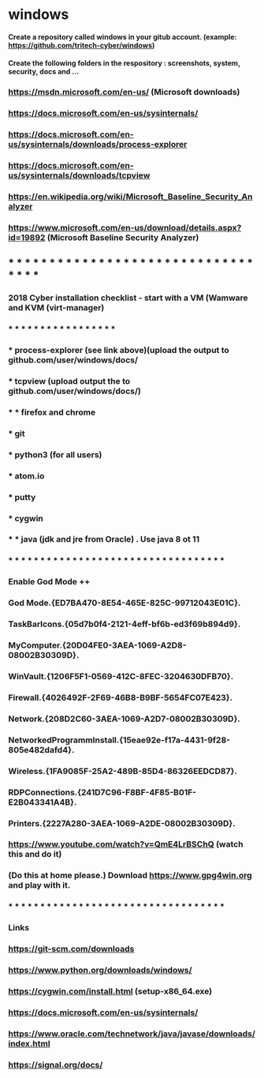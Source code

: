 
# windows
#### Create a repository called windows in your gitub account. (example: https://github.com/tritech-cyber/windows)
#### Create the following folders in the respository : screenshots, system, security, docs and ...
### https://msdn.microsoft.com/en-us/  (Microsoft downloads)
### https://docs.microsoft.com/en-us/sysinternals/
### https://docs.microsoft.com/en-us/sysinternals/downloads/process-explorer
### https://docs.microsoft.com/en-us/sysinternals/downloads/tcpview
### https://en.wikipedia.org/wiki/Microsoft_Baseline_Security_Analyzer
### https://www.microsoft.com/en-us/download/details.aspx?id=19892 (Microsoft Baseline Security Analyzer)
## * * * * * * * * * * * * * * * * * * * * * * * * * * * * * * * * * *
### 2018 Cyber installation checklist - start with a VM (Wamware and KVM (virt-manager)
### * * * * * * * * * * * * * * * * * 
### * process-explorer (see link above)(upload the output to github.com/user/windows/docs/
### * tcpview (upload output the to github.com/user/windows/docs/)
### * * firefox and chrome
### * git
### * python3 (for all users)
### * atom.io
### * putty
### * cygwin
### * * java (jdk and jre from Oracle) . Use java 8 ot 11
### * * * * * * * * * * * * * * * * * * * * * * * * * * * * * * * * * * 
### Enable God Mode ++
### God Mode.{ED7BA470-8E54-465E-825C-99712043E01C}.
### TaskBarIcons.{05d7b0f4-2121-4eff-bf6b-ed3f69b894d9}.
### MyComputer.{20D04FE0-3AEA-1069-A2D8-08002B30309D}.
### WinVault.{1206F5F1-0569-412C-8FEC-3204630DFB70}.
### Firewall.{4026492F-2F69-46B8-B9BF-5654FC07E423}.
### Network.{208D2C60-3AEA-1069-A2D7-08002B30309D}.
### NetworkedProgrammInstall.{15eae92e-f17a-4431-9f28-805e482dafd4}.
### Wireless.{1FA9085F-25A2-489B-85D4-86326EEDCD87}.
### RDPConnections.{241D7C96-F8BF-4F85-B01F-E2B043341A4B}.
### Printers.{2227A280-3AEA-1069-A2DE-08002B30309D}.
### 
### https://www.youtube.com/watch?v=QmE4LrBSChQ  (watch this and do it)
### (Do this at home please.)  Download https://www.gpg4win.org  and play with it.
### * * * * * * * * * * * * * * * * * * * * * * * * * * * * * * * * * * 
### Links
### https://git-scm.com/downloads
### https://www.python.org/downloads/windows/
### https://cygwin.com/install.html (setup-x86_64.exe)
### https://docs.microsoft.com/en-us/sysinternals/
### https://www.oracle.com/technetwork/java/javase/downloads/index.html
### https://signal.org/docs/
